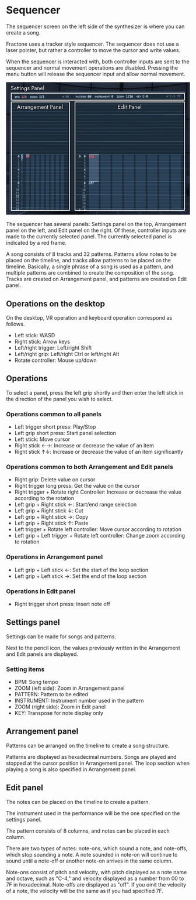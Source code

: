 # Sequencer

The sequencer screen on the left side of the synthesizer is where you can create a song.

Fractone uses a tracker style sequencer.
The sequencer does not use a laser pointer, but rather a controller to move the cursor and write values.

When the sequencer is interacted with, both controller inputs are sent to the sequencer and normal movement operations are disabled.
Pressing the menu button will release the sequencer input and allow normal movement.

![Sequencer](images/sequencer.png)

The sequencer has several panels: Settings panel on the top, Arrangement panel on the left, and Edit panel on the right.
Of these, controller inputs are made to the currently selected panel.
The currently selected panel is indicated by a red frame.

A song consists of 8 tracks and 32 patterns.
Patterns allow notes to be placed on the timeline, and tracks allow patterns to be placed on the timeline.
Basically, a single phrase of a song is used as a pattern, and multiple patterns are combined to create the composition of the song.
Tracks are created on Arrangement panel, and patterns are created on Edit panel.

## Operations on the desktop

On the desktop, VR operation and keyboard operation correspond as follows.

- Left stick: WASD
- Right stick: Arrow keys
- Left/right trigger: Left/right Shift
- Left/right grip: Left/right Ctrl or left/right Alt
- Rotate controller: Mouse up/down

## Operations

To select a panel, press the left grip shortly and then enter the left stick in the direction of the panel you wish to select.

### Operations common to all panels

- Left trigger short press: Play/Stop
- Left grip short press: Start panel selection
- Left stick: Move cursor
- Right stick ←→: Increase or decrease the value of an item
- Right stick ↑↓: Increase or decrease the value of an item significantly

### Operations common to both Arrangement and Edit panels

- Right grip: Delete value on cursor
- Right trigger long press: Get the value on the cursor
- Right trigger + Rotate right Controller: Increase or decrease the value according to the rotation
- Left grip + Right stick ←: Start/end range selection
- Left grip + Right stick ↓: Cut
- Left grip + Right stick →: Copy
- Left grip + Right stick ↑: Paste
- Left trigger + Rotate left controller: Move cursor according to rotation
- Left grip + Left trigger + Rotate left controller: Change zoom according to rotation

### Operations in Arrangement panel

- Left grip + Left stick ←: Set the start of the loop section
- Left grip + Left stick →: Set the end of the loop section

### Operations in Edit panel

- Right trigger short press: Insert note off

## Settings panel

Settings can be made for songs and patterns.

Next to the pencil icon, the values previously written in the Arrangement and Edit panels are displayed.

### Setting items

- BPM: Song tempo
- ZOOM (left side): Zoom in Arrangement panel
- PATTERN: Pattern to be edited
- INSTRUMENT: Instrument number used in the pattern
- ZOOM (right side): Zoom in Edit panel
- KEY: Transpose for note display only

## Arrangement panel

Patterns can be arranged on the timeline to create a song structure.

Patterns are displayed as hexadecimal numbers.
Songs are played and stopped at the cursor position in Arrangement panel.
The loop section when playing a song is also specified in Arrangement panel.

## Edit panel

The notes can be placed on the timeline to create a pattern.

The instrument used in the performance will be the one specified on the settings panel.

The pattern consists of 8 columns, and notes can be placed in each column.

There are two types of notes: note-ons, which sound a note, and note-offs, which stop sounding a note.
A note sounded in note-on will continue to sound until a note-off or another note-on arrives in the same column.

Note-ons consist of pitch and velocity, with pitch displayed as a note name and octave, such as "C-4," and velocity displayed as a number from 00 to 7F in hexadecimal.
Note-offs are displayed as "off".
If you omit the velocity of a note, the velocity will be the same as if you had specified 7F.

